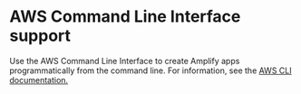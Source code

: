 # AWS Command Line Interface support<a name="aws-cli-support-chapter"></a>

Use the AWS Command Line Interface to create Amplify apps programmatically from the command line\. For information, see the [AWS CLI documentation\.](https://docs.aws.amazon.com/cli/latest/reference/amplify/index.html)